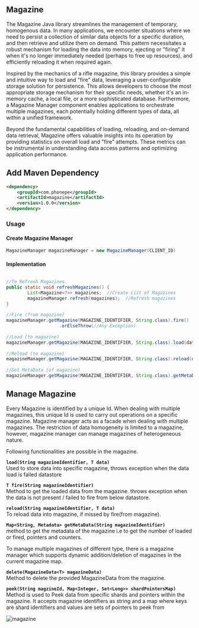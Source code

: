 ## Magazine

The Magazine Java library streamlines the management of temporary, homogenous data.  In many applications, we encounter situations where we need to persist a collection of similar data objects for a specific duration, and then retrieve and utilize them on demand.  This pattern necessitates a robust mechanism for loading the data into memory, ejecting or "firing" it when it's no longer immediately needed (perhaps to free up resources), and efficiently reloading it when required again.

Inspired by the mechanics of a rifle magazine, this library provides a simple and intuitive way to load and "fire" data, leveraging a user-configurable storage solution for persistence.  This allows developers to choose the most appropriate storage mechanism for their specific needs, whether it's an in-memory cache, a local file, or a more sophisticated database.  Furthermore, a Magazine Manager component enables applications to orchestrate multiple magazines, each potentially holding different types of data, all within a unified framework.

Beyond the fundamental capabilities of loading, reloading, and on-demand data retrieval, Magazine offers valuable insights into its operation by providing statistics on overall load and "fire" attempts.  These metrics can be instrumental in understanding data access patterns and optimizing application performance.

## Add Maven Dependency

```xml
<dependency>
    <groupId>com.phonepe</groupId>
    <artifactId>magazine</artifactId>
    <version>1.0.0</version>
</dependency>

```

### Usage

#### Create Magazine Manager
```java
MagazineManager magazineManager = new MagazineManager(CLIENT_ID)
```

#### Implementation
```java

//To Refresh Magazines
public static void refreshMagazines() {
        List<Magazine<?>> magazines;  //Create List of Magazines
        magazineManager.refresh(magazines);  //Refresh magazines
}
 
//Fire (from magazine)
magazineManager.getMagazine(MAGAZINE_IDENTIFIER, String.class).fire()
                    .orElseThrow(//Any Exception)
 
//Load (to magazine)
magazineManager.getMagazine(MAGAZINE_IDENTIFIER, String.class).load(data);
 
//Reload (to magazine)      
magazineManager.getMagazine(MAGAZINE_IDENTIFIER, String.class).reload(data);
 
//Get MetaData (of magazine)
magazineManager.getMagazine(MAGAZINE_IDENTIFIER, String.class).getMetaData();
```

## Manage Magazine

Every Magazine is identified by a unique Id. When dealing with multiple magazines, this unique Id is used to carry out operations on a specific magazine. Magazine manager acts as a facade when dealing with multiple magazines. The restriction of data homogeneity is limited to a magazine, however, magazine manager can manage magazines of heterogeneous nature.

Following functionalities are possible in the magazine.


**`load(String magazineIdentifier, T data)`** \
 Used to store data into specific magazine, throws exception when the data load is failed datastore

**`T fire(String magazineIdentifier)`** \
Method to get the loaded data from the magazine. throws exception when the data is not present / failed to fire from below datastore.

**`reload(String magazineIdentifier, T data)`** \
 To reload data into magazine, if missed by fire(from magazine).

**`Map<String, Metadata> getMetaData(String magazineIdentifier)`** \
method to get the metadata of the magazine i.e to get the number of loaded or fired, pointers and counters.

To manage multiple magazines of different type, there is a magazine manager which supports dynamic addition/deletion of magazines in the current magazine map.

**`delete(MagazineData<T> magazineData) `**\
Method to delete the provided MagazineData from the magazine.

**`peek(String magzineId, Map<Integer, Set<Long>> shardPointersMap)`**\
Method is used to Peek data from specific shards and pointers within the magazine. It accepts magazine identifiers as string
and a map where keys are shard identifiers and values are sets of pointers to peek from

![magazine](https://github.com/user-attachments/assets/34a2ebe7-a746-40fa-9d46-bef07eaba4ea)

